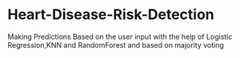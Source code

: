 # Heart-Disease-Risk-Detection
Making Predictions Based on the user input with the help of Logistic Regression,KNN and RandomForest and based on majority voting 
